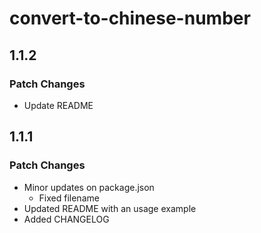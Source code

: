 # convert-to-chinese-number

## 1.1.2

### Patch Changes

- Update README

## 1.1.1

### Patch Changes

- Minor updates on package.json
  - Fixed filename
- Updated README with an usage example
- Added CHANGELOG
